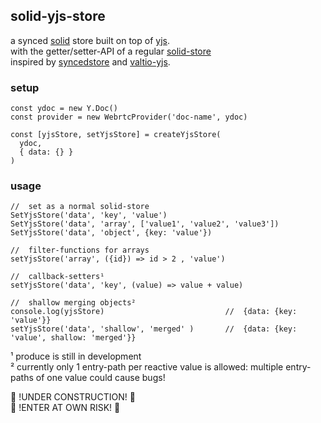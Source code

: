 ## solid-yjs-store

a synced [solid](https://github.com/solidjs/solid) store built on top of [yjs](https://github.com/yjs/yjs).<br/>
with the getter/setter-API of a regular [solid-store](https://www.solidjs.com/docs/latest#createstore)<br/>
inspired by [syncedstore](https://syncedstore.org/) and [valtio-yjs](https://github.com/dai-shi/valtio-yjs).<br/>

### setup
```
const ydoc = new Y.Doc()
const provider = new WebrtcProvider('doc-name', ydoc)

const [yjsStore, setYjsStore] = createYjsStore(
  ydoc,
  { data: {} }
)
```
### usage

```
//  set as a normal solid-store
SetYjsStore('data', 'key', 'value')
SetYjsStore('data', 'array', ['value1', 'value2', 'value3'])
SetYjsStore('data', 'object', {key: 'value'})

//  filter-functions for arrays
setYjsStore('array', ({id}) => id > 2 , 'value')

//  callback-setters¹
setYjsStore('data', 'key', (value) => value + value)

//  shallow merging objects²
console.log(yjsStore)                           //  {data: {key: 'value'}}
setYjsStore('data', 'shallow', 'merged' )       //  {data: {key: 'value', shallow: 'merged'}}
```

¹ produce is still in development <br/>
² currently only 1 entry-path per reactive value is allowed: multiple entry-paths of one value could cause bugs!

🚧 !UNDER CONSTRUCTION! 🚧<br/>
🚧 !ENTER  AT OWN RISK! 🚧
